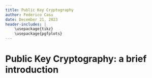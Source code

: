```yaml
---
title: Public Key Cryptography
author: Federico Casu
date: December 21, 2023
header-includes: | 
    \usepackage{tikz}
    \usepackage{pgfplots}
---
```



# Public Key Cryptography: a brief introduction
